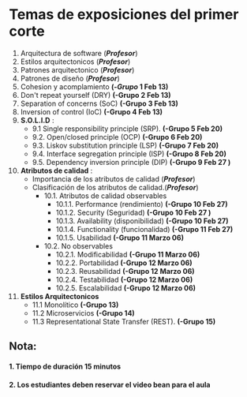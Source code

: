 # Temas de exposiciones del primer corte

1. Arquitectura de software (***Profesor***)
2. Estilos arquitectonicos (***Profesor***)
3. Patrones arquitectonico (***Profesor***)
4. Patrones de diseño (***Profesor***)
5. Cohesion y acomplamiento **(-*Grupo* 1  Feb 13)**
6. Don't repeat yourself (DRY) **(-Grupo 2 Feb 13)**
7. Separation of concerns (SoC) **(-Grupo 3 Feb 13)**
8. Inversion of control (IoC) **(-Grupo 4  Feb 13)**
9. **S.O.L.I.D** :
   - 9.1  Single responsibility principle (SRP). **(-Grupo 5 Feb 20)**
   - 9.2. Open/closed principle (OCP) **(-Grupo 6 Feb 20)**
   - 9.3. Liskov substitution principle (LSP) **(-Grupo 7 Feb 20)**
   - 9.4. Interface segregation principle (ISP) **(-Grupo 8 Feb 20)**
   - 9.5. Dependency inversion principle (DIP) **(-Grupo 9 Feb 27 )**
10. **Atributos de calidad** :
    - Importancia de los atributos de calidad (***Profesor***)
    - Clasificación de los atributos de calidad.(***Profesor***)
      - 10.1. Atributos de calidad observables
           - 10.1.1. Performance (rendimiento) **(-Grupo 10 Feb 27)**
           - 10.1.2. Security (Seguridad) **(-Grupo 10 Feb 27 )**
           - 10.1.3. Availability (disponibilidad)  **(-Grupo 10 Feb 27)**
           - 10.1.4. Functionality (funcionalidad)  **(-Grupo 11 Feb 27)**
           - 10.1.5. Usabilidad  **(-Grupo 11 Marzo 06)**
      - 10.2. No observables 
           - 10.2.1. Modificabilidad  **(-Grupo 11 Marzo 06)**
           - 10.2.2. Portabilidad  **(-Grupo 12 Marzo 06)**
           - 10.2.3. Reusabilidad  **(-Grupo 12 Marzo 06)**
           - 10.2.4. Testabilidad   **(-Grupo 12 Marzo 06)**
           - 10.2.5. Escalabilidad   **(-Grupo 12 Marzo 06)**
11. **Estilos Arquitectonicos**
     - 11.1 Monolítico **(-Grupo 13)**
     - 11.2 Microservicios **(-Grupo 14)**
     - 11.3 Representational State Transfer (REST). **(-Grupo 15)**
 
 ## Nota:
 #### 1. Tiempo de duración 15 minutos
 #### 2. Los estudiantes deben reservar el video bean para el aula 
 

